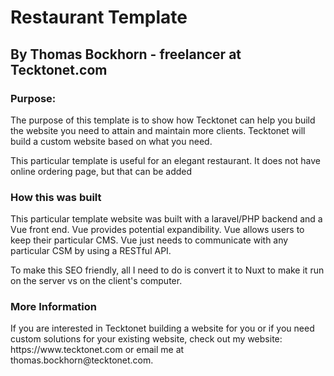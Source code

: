 # Restaurant Template

## By Thomas Bockhorn - freelancer at Tecktonet.com

### Purpose:

<p>The purpose of this template is to show how Tecktonet can help you build the website you need to attain and maintain more clients.  Tecktonet will build a custom website based on what you need.</p>
<p>This particular template is useful for an elegant restaurant.  It does not have online ordering page, but that can be added</p>

### How this was built

<p>This particular template website was built with a laravel/PHP backend and a Vue front end.  Vue provides potential expandibility.  Vue allows users to keep their particular CMS.  Vue just needs to communicate with any particular CSM by using a RESTful API.</p>
<p>To make this SEO friendly, all I need to do is convert it to Nuxt to make it run on the server vs on the client's computer.</p>

### More Information

<p>If you are interested in Tecktonet building a website for you or if you need custom solutions for your existing website, check out my website: https://www.tecktonet.com  or email me at thomas.bockhorn@tecktonet.com.</p>
